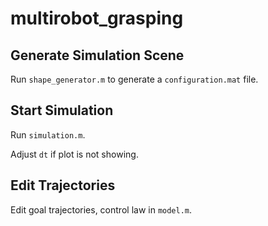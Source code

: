 # multirobot_grasping
## Generate Simulation Scene
Run `shape_generator.m` to generate a `configuration.mat` file.
## Start Simulation
Run `simulation.m`.

Adjust `dt` if plot is not showing.
## Edit Trajectories
Edit goal trajectories, control law in `model.m`.
